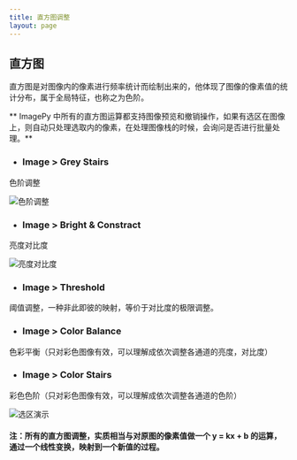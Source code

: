 ```yaml
---
title: 直方图调整
layout: page
---
```


## 直方图
直方图是对图像内的像素进行频率统计而绘制出来的，他体现了图像的像素值的统计分布，属于全局特征，也称之为色阶。

** ImagePy 中所有的直方图运算都支持图像预览和撤销操作，如果有选区在图像上，则自动只处理选取内的像素，在处理图像栈的时候，会询问是否进行批量处理。**

* ### Image > Grey Stairs
色阶调整

![](http://home.imagepy.org/manual/stairs.png "色阶调整")
* ### Image > Bright & Constract
亮度对比度

![](http://home.imagepy.org/manual/bandc.png "亮度对比度")
* ### Image > Threshold
阈值调整，一种非此即彼的映射，等价于对比度的极限调整。
* ### Image > Color Balance
色彩平衡（只对彩色图像有效，可以理解成依次调整各通道的亮度，对比度）
* ### Image > Color Stairs
彩色色阶（只对彩色图像有效，可以理解成依次调整各通道的色阶）

![](http://home.imagepy.org/manual/colorbalance.png "选区演示")

#### 注：所有的直方图调整，实质相当与对原图的像素值做一个 y = kx + b 的运算，通过一个线性变换，映射到一个新值的过程。